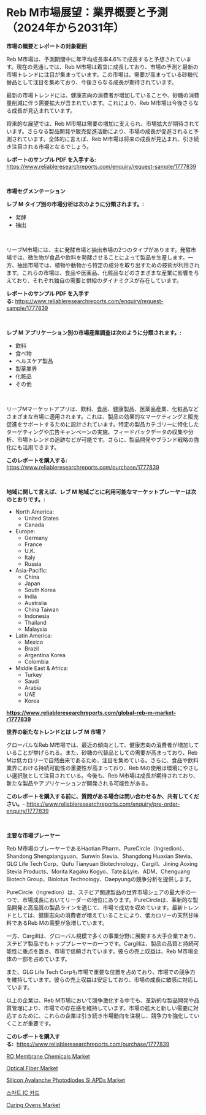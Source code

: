 <p><h1>Reb M市場展望：業界概要と予測（2024年から2031年）</h1></p><p><strong>市場の概要とレポートの対象範囲</strong></p>
<p><p>Reb M市場は、予測期間中に年平均成長率4.6%で成長すると予想されています。現在の見通しでは、Reb M市場は着宜に成長しており、市場の予測と最新の市場トレンドに注目が集まっています。この市場は、需要が高まっている砂糖代替品として注目を集めており、今後さらなる成長が期待されています。</p><p>最新の市場トレンドには、健康志向の消費者が増加していることや、砂糖の消費量削減に伴う需要拡大が含まれています。これにより、Reb M市場は今後さらなる成長が見込まれています。</p><p>将来的な展望では、Reb M市場は需要の増加に支えられ、市場拡大が期待されています。さらなる製品開発や販売促進活動により、市場の成長が促進されると予測されています。全体的に言えば、Reb M市場は将来の成長が見込まれ、引き続き注目される市場となるでしょう。</p></p>
<p><strong>レポートのサンプル PDF を入手する:</strong> <a href="https://www.reliableresearchreports.com/enquiry/request-sample/1777839">https://www.reliableresearchreports.com/enquiry/request-sample/1777839</a></p>
<p>&nbsp;</p>
<p><strong>市場セグメンテーション</strong></p>
<p><strong>レブ M タイプ別の市場分析は次のように分類されます。:</strong></p>
<p><ul><li>発酵</li><li>抽出</li></ul></p>
<p>&nbsp;</p>
<p><p>リーブM市場には、主に発酵市場と抽出市場の2つのタイプがあります。発酵市場では、微生物が食品や飲料を発酵させることによって製品を生産します。一方、抽出市場では、植物や動物から特定の成分を取り出すための技術が利用されます。これらの市場は、食品や医薬品、化粧品などのさまざまな産業に影響を与えており、それぞれ独自の需要と供給のダイナミクスが存在しています。</p></p>
<p><strong>レポートのサンプル PDF を入手する:</strong>&nbsp;<a href="https://www.reliableresearchreports.com/enquiry/request-sample/1777839">https://www.reliableresearchreports.com/enquiry/request-sample/1777839</a></p>
<p>&nbsp;</p>
<p><strong> レブ M アプリケーション別の市場産業調査は次のように分類されます。:</strong></p>
<p><ul><li>飲料</li><li>食べ物</li><li>ヘルスケア製品</li><li>製薬業界</li><li>化粧品</li><li>その他</li></ul></p>
<p>&nbsp;</p>
<p><p>リーブMマーケットアプリは、飲料、食品、健康製品、医薬品産業、化粧品などさまざまな市場に適用されます。これは、製品の効果的なマーケティングと販売促進をサポートするために設計されています。特定の製品カテゴリーに特化したターゲティングや広告キャンペーンの実施、フィードバックデータの収集や分析、市場トレンドの追跡などが可能です。さらに、製品開発やブランド戦略の強化にも活用できます。</p></p>
<p><strong>このレポートを購入する:</strong>&nbsp; <a href="https://www.reliableresearchreports.com/purchase/1777839">https://www.reliableresearchreports.com/purchase/1777839</a></p>
<p>&nbsp;</p>
<p><strong>地域に関して言えば、レブ M 地域ごとに利用可能なマーケットプレーヤーは次のとおりです。:</strong></p>
<p><ul>
    <li>
        North America:
        <ul>
            <li>United States</li>
            <li>Canada</li>
        </ul>
    </li>
    <li>
        Europe:
        <ul>
            <li>Germany</li>
            <li>France</li>
            <li>U.K.</li>
            <li>Italy</li>
            <li>Russia</li>
        </ul>
    </li>
    <li>
        Asia-Pacific:
        <ul>
            <li>China</li>
            <li>Japan</li>
            <li>South Korea</li>
            <li>India</li>
            <li>Australia</li>
            <li>China Taiwan</li>
            <li>Indonesia</li>
            <li>Thailand</li>
            <li>Malaysia</li>
        </ul>
    </li>
    <li>
        Latin America:
        <ul>
            <li>Mexico</li>
            <li>Brazil</li>
            <li>Argentina Korea</li>
            <li>Colombia</li>
        </ul>
    </li>
    <li>
        Middle East & Africa:
        <ul>
            <li>Turkey</li>
            <li>Saudi</li>
            <li>Arabia</li>
            <li>UAE</li>
            <li>Korea</li>
        </ul>
    </li>
    </ul></p>
<p><strong><a href="https://www.reliableresearchreports.com/global-reb-m-market-r1777839">https://www.reliableresearchreports.com/global-reb-m-market-r1777839</a></strong>&nbsp;</p>
<p><strong>世界の新たなトレンドとは レブ M 市場？</strong></p>
<p><p>グローバルなReb M市場では、最近の傾向として、健康志向の消費者が増加していることが挙げられる。また、砂糖の代替品としての需要が高まっており、Reb Mは低カロリーで自然由来であるため、注目を集めている。さらに、食品や飲料業界における持続可能性の重要性が高まっており、Reb Mの使用は環境にやさしい選択肢として注目されている。今後も、Reb M市場は成長が期待されており、新たな製品やアプリケーションが開発される可能性がある。</p></p>
<p><strong>このレポートを購入する前に、質問がある場合は問い合わせるか、共有してください。</strong>- <a href="https://www.reliableresearchreports.com/enquiry/pre-order-enquiry/1777839">https://www.reliableresearchreports.com/enquiry/pre-order-enquiry/1777839</a></p>
<p>&nbsp;</p>
<p><strong>主要な市場プレーヤー</strong></p>
<p><p>Reb M市場のプレーヤーであるHaotian Pharm、PureCircle（Ingredion）、Shandong Shengxiangyuan、Sunwin Stevia、Shangdong Huaxian Stevia、GLG Life Tech Corp、Qufu Tianyuan Biotechnology、Cargill、Jining Aoxing Stevia Products、Morita Kagaku Kogyo、Tate＆Lyle、ADM、Chenguang Biotech Group、Biolotus Technology、Daepyungの競争分析を提供します。</p><p>PureCircle（Ingredion）は、ステビア関連製品の世界市場シェアの最大手の一つで、市場成長においてリーダーの地位にあります。PureCircleは、革新的な製品開発と高品質の製品ラインを通じて、市場で成功を収めています。最新トレンドとしては、健康志向の消費者が増えていることにより、低カロリーの天然甘味料であるReb Mの需要が急増しています。</p><p>一方、Cargillは、グローバル規模で多くの事業分野に展開する大手企業であり、ステビア製品でもトッププレーヤーの一つです。Cargillは、製品の品質と持続可能性に重点を置き、市場で信頼されています。彼らの売上収益は、Reb M市場全体の一部を占めています。</p><p>また、GLG Life Tech Corpも市場で重要な位置を占めており、市場での競争力を維持しています。彼らの売上収益は安定しており、市場の成長に敏感に対応しています。</p><p>以上の企業は、Reb M市場において競争激化する中でも、革新的な製品開発や品質管理により、市場での存在感を維持しています。市場の拡大と新しい需要に対応するために、これらの企業は引き続き市場動向を注視し、競争力を強化していくことが重要です。</p></p>
<p><strong>このレポートを購入する:</strong>&nbsp;&nbsp;<a href="https://www.reliableresearchreports.com/purchase/1777839">https://www.reliableresearchreports.com/purchase/1777839</a></p>
<p><p><a href="https://issuu.com/reportprime-2/docs/ro-membrane-chemicals-market-size-2030.pptx">RO Membrane Chemicals Market</a></p><p><a href="https://github.com/bmorecock/Market-Research-Report-List-2/blob/main/optical-fiber-market.md">Optical Fiber Market</a></p><p><a href="https://natural-crush-b99.notion.site/Analyzing-Silicon-Avalanche-Photodiodes-Si-APDs-Market-Global-Industry-Perspective-and-Forecast-20-980e9eee52e048e6893aa5abbc9fd114">Silicon Avalanche Photodiodes Si APDs Market</a></p><p><a href="https://github.com/vs10l4sfg5c/Market-Research-Report-List-1/blob/main/948599923984.md">스마트 IC 카드</a></p><p><a href="https://view.publitas.com/reportprime-1/curing-ovens-market-focuses-on-market-share-size-and-projected-forecast-till-2031/">Curing Ovens Market</a></p></p>